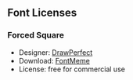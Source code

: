 ## Font Licenses

### Forced Square
 - Designer: [DrawPerfect](https://drawperfect.com/)
 - Download: [FontMeme](https://fontmeme.com/fonts/forced-square-font/)
 - License: free for commercial use


 
